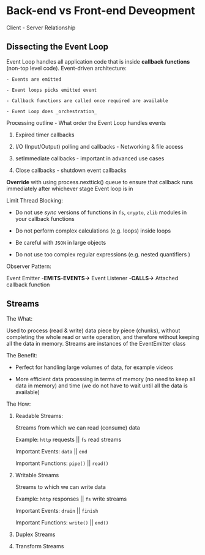 # Back-end vs Front-end Deveopment

Client - Server Relationship

## Dissecting the Event Loop

Event Loop handles all application code that is inside **callback functions** (non-top level code). Event-driven architecture:

    - Events are emitted

    - Event loops picks emitted event

    - Callback functions are called once required are available

    - Event Loop does _orchestration_

Processing outline - What order the Event Loop handles events

1. Expired timer callbacks

2. I/O (Input/Output) polling and callbacks - Networking & file access

3. setImmediate callbacks - important in advanced use cases

4. Close callbacks - shutdown event callbacks

**Override** with using process.nexttick() queue to ensure that callback runs immediately after whichever stage Event loop is in

Limit Thread Blocking:

- Do not use _sync_ versions of functions in `fs`, `crypto`, `zlib` modules in your callback functions

- Do not perform complex calculations (e.g. loops) inside loops

- Be careful with `JSON` in large objects

- Do not use too complex regular expressions (e.g. nested quantifiers )

Observer Pattern:

Event Emitter **-EMITS-EVENTS->** Event Listener **-CALLS->** Attached callback function

## Streams

The What:

Used to process (read & write) data piece by piece (chunks), without completing the whole read or write operation, and therefore without keeping all the data in memory. Streams are instances of the EventEmitter class

The Benefit:

- Perfect for handling large volumes of data, for example videos

- More efficient data processing in terms of memory (no need to keep all data in memory) and time (we do not have to wait until all the data is available)

The How:

1. Readable Streams:

   Streams from which we can read (consume) data

   Example: `http` requests || `fs` read streams

   Important Events: `data` || `end`

   Important Functions: `pipe()` || `read()`

2. Writable Streams

   Streams to which we can write data

   Example: `http` responses || `fs` write streams

   Important Events: `drain` || `finish`

   Important Functions: `write()` || `end()`

3. Duplex Streams

4. Transform Streams
